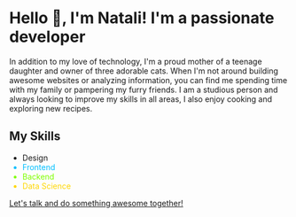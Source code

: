 <!-- Encabezado con animación -->
<head><style>
  /* Animación de texto */
  .animated-text {
    animation: color-change 10s infinite;
  }
  
  @keyframes color-change {
    0% { color: red; }
    50% { color: blue; }
    100% { color: green; }
  }
  
  /* Colores personalizados */
  .design { color: #FF7F50; }
  .frontend { color: #00BFFF; }
  .backend { color: #7FFF00; }
  .data-science { color: #FFD700; }
  
  /* Botón de contacto */
  .button {
    display: inline-block;
    background-color: #4CAF50;
    color: white;
    padding: 10px 20px;
    border-radius: 5px;
    text-decoration: none;
    transition: background-color 0.3s ease;
  }
  
  .button:hover {
    background-color: #3E8E41;
  }
  
  /* Animación de desplazamiento suave */
  html {
    scroll-behavior: smooth;
  }
</style>
</head>
<h1>Hello 👋, I'm Natali! <span class="animated-text">I'm a passionate developer</span></h1>

<!-- Información personal -->
<p>In addition to my love of technology, I'm a proud mother of a teenage daughter and owner of three adorable cats. When I'm not around building awesome websites or analyzing information, you can find me spending time with my family or pampering my furry friends. I am a studious person and always looking to improve my skills in all areas, I also enjoy cooking and exploring new recipes.</p>

<!-- Habilidades con colores personalizados -->
<h2>My Skills</h2>
<ul>
  <li class="design">Design</li>
  <li class="frontend">Frontend</li>
  <li class="backend">Backend</li>
  <li class="data-science">Data Science</li>
</ul>

<!-- Botón de contacto -->
<a class="button" href="#">Let's talk and do something awesome together!</a>




<!--
**OZZYTA/OZZYTA** is a ✨ _special_ ✨ repository because its `README.md` (this file) appears on your GitHub profile.

Here are some ideas to get you started:

- 🔭 I’m currently working on ...
- 🌱 I’m currently learning ...
- 👯 I’m looking to collaborate on ...
- 🤔 I’m looking for help with ...
- 💬 Ask me about ...
- 📫 How to reach me: ...
- 😄 Pronouns: ...
- ⚡ Fun fact: ...
-->
